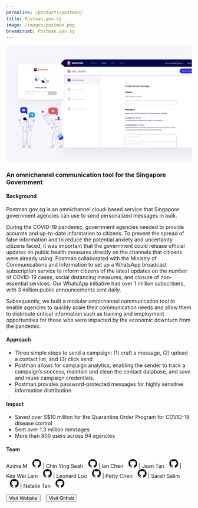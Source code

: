 ```yaml
---
permalink: /products/postman/
title: Postman.gov.sg
image: /images/postman.png
breadcrumb: Postman.gov.sg
---
```

![github](/images/postman.png)

### An omnichannel communication tool for the Singapore Government

#### Background 

Postman.gov.sg is an omnichannel cloud-based service that Singapore government agencies can use to send personalized messages in bulk.

During the COVID-19 pandemic, government agencies needed to provide accurate and up-to-date information to citizens. To prevent the spread of false information and to reduce the potential anxiety and uncertainty citizens faced, it was important that the government could release official updates on public health measures directly on the channels that citizens were already using. Postman collaborated with the Ministry of Communications and Information to set up a WhatsApp broadcast subscription service to inform citizens of the latest updates on the number of COVID-19 cases, social distancing measures, and closure of non-essential services. Our WhatsApp initiative had over 1 million subscribers, with 3 million public announcements sent daily.

Subsequently, we built a modular omnichannel communication tool to enable agencies to quickly scale their communication needs and allow them to distribute critical information such as training and employment opportunities for those who were impacted by the economic downturn from the pandemic. 


#### Approach

* Three simple steps to send a campaign: (1) craft a message, (2) upload a contact list, and (3) click send
* Postman allows for campaign analytics, enabling the sender to track a campaign’s success, maintain and clean the contact database, and save and reuse campaign credentials.
* Postman provides password-protected messages for highly sensitive information distribution


#### Impact

* Saved over S$10 million for the Quarantine Order Program for COVID-19 disease control
* Sent over 1.3 million messages
* More than 800 users across 94 agencies


#### Team

Azima M <a href="https://github.com/miazima" style="display: inline-block; width: 24px; height: 24px; margin-bottom: -5px; margin-left: 10px;">
    <img border="0" alt="Github account" src="/images/Github-Mark-32px.png">
</a> | Chin Ying Seah <a href="https://github.com/chinying" style="display: inline-block; width: 24px; height: 24px; margin-bottom: -5px; margin-left: 10px;">
    <img border="0" alt="Github account" src="/images/Github-Mark-32px.png">
</a> | Ian Chen <a href="https://github.com/pregnantboy" style="display: inline-block; width: 24px; height: 24px; margin-bottom: -5px; margin-left: 10px;">
    <img border="0" alt="Github account" src="/images/Github-Mark-32px.png">
</a> | Jean Tan <a href="https://github.com/jeantanzj" style="display: inline-block; width: 24px; height: 24px; margin-bottom: -5px; margin-left: 10px;">
    <img border="0" alt="Github account" src="/images/Github-Mark-32px.png">
</a> | Kee Wei Lam <a href="https://github.com/amkeewei" style="display: inline-block; width: 24px; height: 24px; margin-bottom: -5px; margin-left: 10px;">
    <img border="0" alt="Github account" src="/images/Github-Mark-32px.png">
</a> | Leonard Loo <a href="https://github.com/leonardloo" style="display: inline-block; width: 24px; height: 24px; margin-bottom: -5px; margin-left: 10px;">
    <img border="0" alt="Github account" src="/images/Github-Mark-32px.png">
</a> | Petty Chen <a href="https://github.com/pettypychen" style="display: inline-block; width: 24px; height: 24px; margin-bottom: -5px; margin-left: 10px;">
    <img border="0" alt="Github account" src="/images/Github-Mark-32px.png">
</a> | Sarah Salim <a href="https://github.com/sarahsalim" style="display: inline-block; width: 24px; height: 24px; margin-bottom: -5px; margin-left: 10px;">
    <img border="0" alt="Github account" src="/images/Github-Mark-32px.png">
</a> | Natalie Tan <a href="https://github.com/NatMaeTan" style="display: inline-block; width: 24px; height: 24px; margin-bottom: -5px; margin-left: 10px;">
    <img border="0" alt="Github account" src="/images/Github-Mark-32px.png">
</a>


<a href="https://postman.gov.sg" target="_blank">
    <button class="bp-button is-secondary is-medium has-text-white is-uppercase search-button">
        Visit Website
	</button></a>&nbsp; &nbsp;   

<a href="https://github.com/opengovsg/postmangovsg/" target="_blank">
    <button class="bp-button is-secondary is-medium has-text-white is-uppercase search-button">
        Visit Github
    </button></a>